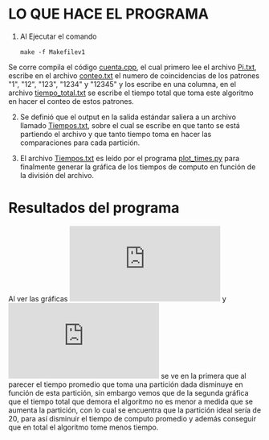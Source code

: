 LO QUE HACE EL PROGRAMA
=======================

1. Al Ejecutar el comando
	```console
	make -f Makefilev1
	```
Se corre compila el código [cuenta.cpp](./cuenta.cpp), el cual primero lee el archivo [Pi.txt](./Pi.txt), escribe en el archivo [conteo.txt](./conteo.txt) el numero de coincidencias de los patrones "1", "12", "123", "1234" y "12345" y los escribe en una columna, en el archivo [tiempo_total.txt](./tiempo_total.txt) se escribe el tiempo total que toma este algoritmo en hacer el conteo de estos patrones.


2. Se definió que el output en la salida estándar saliera a un archivo llamado [Tiempos.txt](./Tiempos.txt), sobre el cual se escribe en que tanto se está partiendo el archivo y que tanto tiempo toma en hacer las comparaciones para cada partición.

3. El archivo [Tiempos.txt](./Tiempos.txt) es leído por el programa [plot_times.py](./plot_times.py) para finalmente generar la gráfica de los tiempos de computo en función de la división del archivo.

Resultados del programa
=======================

Al ver las gráficas ![Grafica del tiempo](https://github.com/JoseMontanaC/Metodos_Computacionales/blob/master/JoseAlejandroMontana_Ejercicio26/Grafica_tiempo.pdf) y ![Gráfica del tiempo total](https://github.com/JoseMontanaC/Metodos_Computacionales/blob/master/JoseAlejandroMontana_Ejercicio26/Graf_tiempo_total.pdf) se ve en la primera que al parecer el tiempo promedio que toma una partición dada disminuye en función de esta partición, sin embargo vemos que de la segunda gráfica que el tiempo total que demora el algoritmo no es menor a medida que se aumenta la partición, con lo cual se encuentra que la partición ideal sería de 20, para así disminuir el tiempo de computo promedio y además conseguir que en total el algoritmo tome menos tiempo.